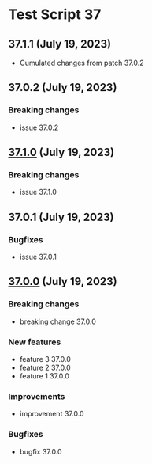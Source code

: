 # Test Script 37
## 37.1.1 (July 19, 2023)

* Cumulated changes from patch 37.0.2
##  37.0.2 (July 19, 2023)
### Breaking changes

* issue 37.0.2


##  [37.1.0](37.1.0.md) (July 19, 2023)
### Breaking changes

* issue 37.1.0

##  37.0.1 (July 19, 2023)
### Bugfixes

* issue 37.0.1


##  [37.0.0](37.0.0.md) (July 19, 2023)
### Breaking changes

* breaking change 37.0.0

### New features

* feature 3 37.0.0
* feature 2 37.0.0
* feature 1 37.0.0

### Improvements

* improvement 37.0.0

### Bugfixes

* bugfix 37.0.0

